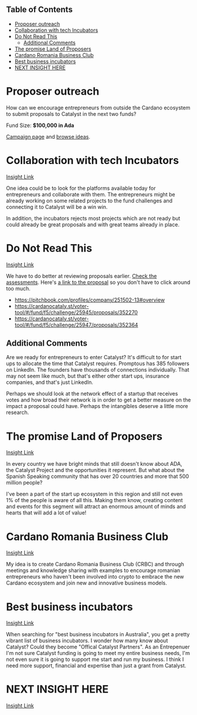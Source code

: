 ## Table of Contents
- [Proposer outreach](#proposer-outreach)
- [Collaboration with tech Incubators](#collaboration-with-tech-incubators)
- [Do Not Read This](#do-not-read-this)
  - [Additional Comments](#additional-comments)
- [The promise Land of Proposers](#the-promise-land-of-proposers)
- [Cardano Romania Business Club](#cardano-romania-business-club)
- [Best business incubators](#best-business-incubators)
- [NEXT INSIGHT HERE](#next-insight-here)

# Proposer outreach

How can we encourage entrepreneurs from outside the Cardano ecosystem to submit proposals to Catalyst in the next two funds?

Fund Size: **$100,000 in Ada**

[Campaign page](https://cardano.ideascale.com/a/campaign-home/26105) and [browse ideas](https://cardano.ideascale.com/a/ideas/top/campaign-filter/byids/campaigns/26105/stage/unspecified).

# Collaboration with tech Incubators

[Insight Link](https://cardano.ideascale.com/a/dtd/Collaboration-with-tech-Incubators/364997-48088)

One idea could be to look for the platforms available today for entrepreneurs and collaborate with them. The entrepreneurs might be already working on some related projects to the fund challenges and connecting it to Catalyst will be a win win.

In addition, the incubators rejects most projects which are not ready but could already be great proposals and with great teams already in place.

# Do Not Read This

[Insight Link](https://cardano.ideascale.com/a/dtd/Do-Not-Read-This/365621-48088)

We have to do better at reviewing proposals earlier. [Check the assessments](https://cardanocataly.st/voter-tool/#/fund/f5/challenge/25945/proposals/352712). Here's [a link to the proposal](https://cardano.ideascale.com/a/dtd/352712-48088) so you don't have to click around too much.

- https://pitchbook.com/profiles/company/251502-13#overview
- https://cardanocataly.st/voter-tool/#/fund/f5/challenge/25945/proposals/352270
- https://cardanocataly.st/voter-tool/#/fund/f5/challenge/25947/proposals/352364

## Additional Comments

Are we ready for entrepreneurs to enter Catalyst? It's difficult to for start ups to allocate the time that Catalyst requires. Promptous has 385 followers on LinkedIn. The founders have thousands of connections individually. That may not seem like much, but that's either other start ups, insurance companies, and that's just LinkedIn. 

Perhaps we should look at the network effect of a startup that receives votes and how broad their network is in order to get a better measure on the impact a proposal could have.
Perhaps the intangibles deserve a little more research.

# The promise Land of Proposers

[Insight Link](https://cardano.ideascale.com/a/dtd/The-promise-Land-of-Proposers/365547-48088)

In every country we have bright minds that still doesn't know about ADA, the Catalyst Project and the opportunities it represent. But what about the Spanish Speaking community that has over 20 countries and more that 500 million people? 

I've been a part of the start up ecosystem in this region and still not even 1% of the people is aware of all this. Making them know, creating content and events for this segment will attract an enormous amount of minds and hearts that will add a lot of value!

# Cardano Romania Business Club

[Insight Link](https://cardano.ideascale.com/a/dtd/Cardano-Romania-Business-Club/365480-48088)

My idea is to create Cardano Romania Business Club (CRBC) and through meetings and knowledge sharing with examples to encourage romanian entrepreneurs who haven't been involved into crypto to embrace the new Cardano ecosystem and join new and innovative business models.

# Best business incubators

[Insight Link](https://cardano.ideascale.com/a/dtd/Best-business-incubators/365759-48088)

When searching for "best business incubators in Australia", you get a pretty vibrant list of business incubators. I wonder how many know about Catalyst? Could they become "Offical Catalyst Partners". As an Entrepenuer I'm not sure Catalyst funding is going to meet my entire business needs, I'm not even sure it is going to support me start and run my business. I think I need more support, financial and expertise than just a grant from Catalyst.

# NEXT INSIGHT HERE

[Insight Link]()